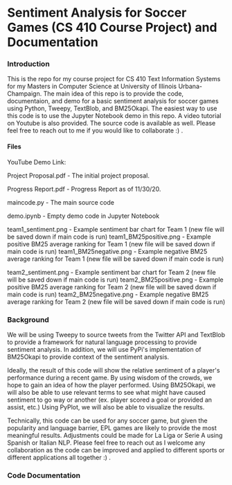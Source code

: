 # Sentiment Analysis for Soccer Games (CS 410 Course Project) and Documentation

### Introduction

This is the repo for my course project for CS 410 Text Information Systems for my Masters in Computer Science at University of Illinois Urbana-Champaign. The main idea of this repo is to provide the code, documentaion, and demo for a basic sentiment analysis for soccer games using Python, Tweepy, TextBlob, and BM25Okapi. The easiest way to use this code is to use the Jupyter Notebook demo in this repo. A video tutorial on Youtube is also provided. The source code is available as well. Please feel free to reach out to me if you would like to collaborate :) .

#### Files 

YouTube Demo Link: 

Project Proposal.pdf - The initial project proposal. 

Progress Report.pdf - Progress Report as of 11/30/20.

maincode.py - The main source code

demo.ipynb - Empty demo code in Jupyter Notebook

team1_sentiment.png - Example sentiment bar chart for Team 1 (new file will be saved down if main code is run)
team1_BM25positive.png - Example positive BM25 average ranking for Team 1 (new file will be saved down if main code is run)
team1_BM25negative.png - Example negative BM25 average ranking for Team 1 (new file will be saved down if main code is run)

team2_sentiment.png - Example sentiment bar chart for Team 2 (new file will be saved down if main code is run)
team2_BM25positive.png - Example positive BM25 average ranking for Team 2 (new file will be saved down if main code is run)
team2_BM25negative.png - Example negative BM25 average ranking for Team 2 (new file will be saved down if main code is run)

### Background

We will be using Tweepy to source tweets from the Twitter API and TextBlob to provide a framework for natural language processing to provide sentiment analysis. In addition, we will use PyPi's implementation of BM25Okapi to provide context of the sentiment analysis.

Ideally, the result of this code will show the relative sentiment of a player's performance during a recent game. By using wisdom of the crowds, we hope to gain an idea of how the player performed. Using BM25Okapi, we will also be able to use relevant terms to see what might have caused sentiment to go way or another (ex. player scored a goal or provided an assist, etc.) Using PyPlot, we will also be able to visualize the results.

Technically, this code can be used for any soccer game, but given the popularity and language barrier, EPL games are likely to provide the most meaningful results. Adjustments could be made for La Liga or Serie A using Spanish or Italian NLP. Please feel free to reach out as I welcome any collaboration as the code can be improved and applied to different sports or different applications all together :) .

### Code Documentation

